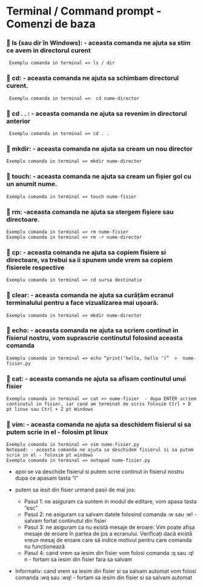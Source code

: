 # Terminal / Command prompt - Comenzi de baza

### 📌 ls (sau dir în Windows): - aceasta comanda ne ajuta sa stim ce avem in directorul curent 
     Exemplu comanda in terminal => ls / dir

### 📌 cd: - aceasta comanda ne ajuta sa schimbam  directorul curent. 
     Exemplu comanda in terminal =>  cd nume-director

### 📌 cd . . : - aceasta comanda ne ajuta sa revenim in directorul anterior
     Exemplu comanda in terminal => cd . .

###  📌 mkdir: - aceasta comanda ne ajuta sa cream un nou director
    Exemplu comanda in terminal => mkdir nume-director

### 📌 touch: - aceasta comanda ne ajuta sa cream un fișier gol cu un anumit nume.
    Exemplu comanda in terminal => touch nume-fisier

### 📌 rm: -aceasta  comanda ne ajuta sa stergem fișiere sau directoare.
    Exemplu comanda in terminal => rm nume-fisier
    Exemplu comanda in terminal => rm -r nume-director

### 📌 cp: - aceasta comanda ne ajuta sa copiem fisiere si directoare, va trebui sa ii spunem unde vrem sa copiem fisierele respective
    Exemplu comanda in terminal => cd sursa destinatie

### 📌 clear: - aceasta comanda ne ajuta sa curățăm ecranul terminalului pentru a face vizualizarea mai ușoară.
    Exemplu comanda in terminal => mkdir nume-director

### 📌 echo: - aceasta comanda ne ajuta sa scriem continut in fisierul nostru, vom suprascrie continutul folosind aceasta comanda
    Exemplu comanda in terminal => echo “print(‘hello, hello ‘)”  >  nume-fisier.py  

### 📌 cat: - aceasta comanda ne ajuta sa afisam continutul unui fisier 
    Exemplu comanda in terminal => cat >> nume-fisier  - dupa ENTER scriem continutul in fisier, iar cand am terminat de scris folosim Ctrl + D pt linux sau Ctrl + Z pt Windows

### 📌 vim: - aceasta comanda ne ajuta sa deschidem fisierul si sa putem scrie in el - folosim pt linux
    Exemplu comanda in terminal => vim nume-fisier.py  
    Notepad: - aceasta comanda ne ajuta sa deschidem fisierul si sa putem scrie in el - folosim pt windows
    Exemplu comanda in terminal => notepad nume-fisier.py  

- apoi se va deschide fisierul si putem scrie continut in fisierul nostru dupa ce apasam tasta “i”
- putem sa iesit din fisier urmand pasii de mai jos:
  - Pasul 1: ne asiguram ca suntem in modul de editare, vom apasa tasta “esc” 
  - Pasul 2: ne asiguram ca salvam datele folosind comanda :w sau :w! - salvam fortat continutul din fisier 
  - Pasul 3: ne asiguram ca nu există mesaje de eroare: Vim poate afișa mesaje de eroare în partea de jos a ecranului. Verificați dacă există vreun mesaj de eroare care să indice motivul pentru care comanda nu funcționează 
  - Pasul 4: cand vrem sa iesim din fisier vom folosi comanda :q sau :q! n - fortam sa iesim din fisier fara sa salvam

- Informativ: cand vrem sa iesim din fisier si sa salvam automat vom folosi comanda :wq sau :wq! - fortam sa iesim din fisier si sa salvam automat